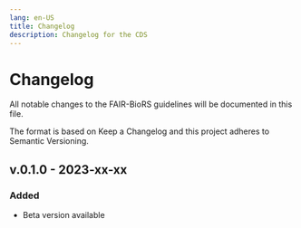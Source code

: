 ```yaml
---
lang: en-US
title: Changelog
description: Changelog for the CDS
---
```


# Changelog

All notable changes to the FAIR-BioRS guidelines will be documented in this file.

The format is based on Keep a Changelog and this project adheres to Semantic Versioning.


## v.0.1.0 - 2023-xx-xx

### Added

- Beta version available